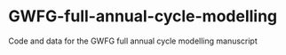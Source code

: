 # GWFG-full-annual-cycle-modelling
Code and data for the GWFG full annual cycle modelling manuscript
